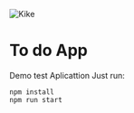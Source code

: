 ![Kike](https://s3.amazonaws.com/freecodecamp/wide-social-banner.png)
# To do App
Demo test Aplicattion
Just run:
```console
npm install
npm run start
```
